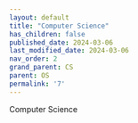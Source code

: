 ```yaml
---
layout: default
title: "Computer Science"
has_children: false
published_date: 2024-03-06
last_modified_date: 2024-03-06
nav_order: 2
grand_parent: CS
parent: OS
permalink: '7'
---
```


Computer Science

